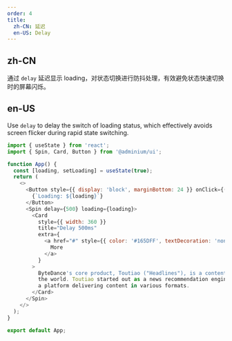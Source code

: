 ```yaml
---
order: 4
title:
  zh-CN: 延迟
  en-US: Delay
---
```


## zh-CN

通过 `delay` 延迟显示 loading，对状态切换进行防抖处理，有效避免状态快速切换时的屏幕闪烁。

## en-US

Use `delay` to delay the switch of loading status, which effectively avoids screen flicker during rapid state switching.

```js
import { useState } from 'react';
import { Spin, Card, Button } from '@adminium/ui';

function App() {
  const [loading, setLoading] = useState(true);
  return (
    <>
      <Button style={{ display: 'block', marginBottom: 24 }} onClick={() => setLoading(!loading)}>
        {`Loading: ${loading}`}
      </Button>
      <Spin delay={500} loading={loading}>
        <Card
          style={{ width: 360 }}
          title="Delay 500ms"
          extra={
            <a href="#" style={{ color: '#165DFF', textDecoration: 'none' }}>
              More
            </a>
          }
        >
          ByteDance's core product, Toutiao ("Headlines"), is a content platform in China and around
          the world. Toutiao started out as a news recommendation engine and gradually evolved into
          a platform delivering content in various formats.
        </Card>
      </Spin>
    </>
  );
}

export default App;
```
